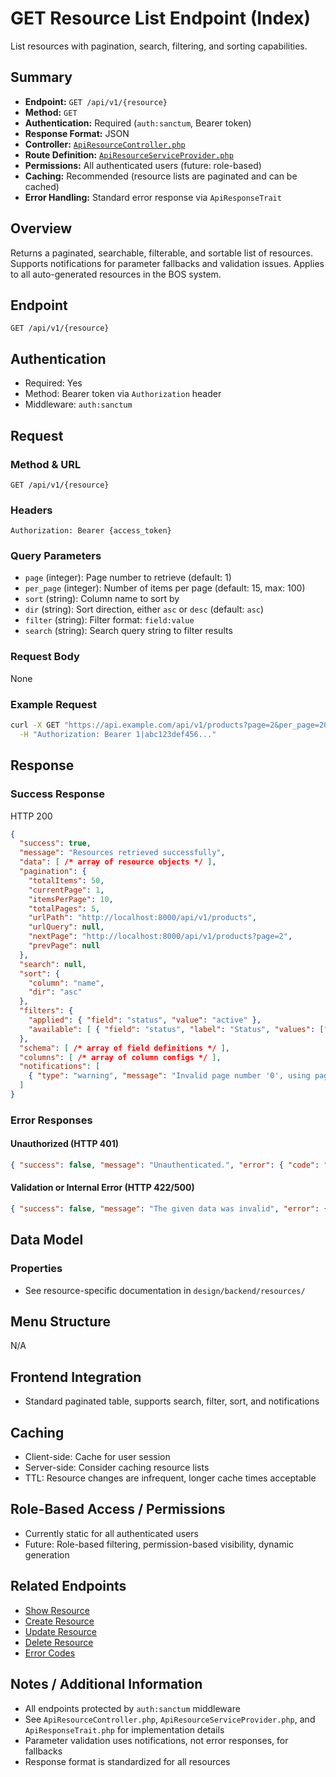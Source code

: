 # GET Resource List Endpoint (Index)

List resources with pagination, search, filtering, and sorting capabilities.

## Summary

* **Endpoint:** `GET /api/v1/{resource}`
* **Method:** `GET`
* **Authentication:** Required (`auth:sanctum`, Bearer token)
* **Response Format:** JSON
* **Controller:** [`ApiResourceController.php`](../../../../backend/app/Http/Controllers/ApiResourceController.php)
* **Route Definition:** [`ApiResourceServiceProvider.php`](../../../../backend/app/Providers/ApiResourceServiceProvider.php)
* **Permissions:** All authenticated users (future: role-based)
* **Caching:** Recommended (resource lists are paginated and can be cached)
* **Error Handling:** Standard error response via `ApiResponseTrait`

## Overview

Returns a paginated, searchable, filterable, and sortable list of resources. Supports notifications for parameter fallbacks and validation issues. Applies to all auto-generated resources in the BOS system.

## Endpoint

`GET /api/v1/{resource}`

## Authentication

- Required: Yes
- Method: Bearer token via `Authorization` header
- Middleware: `auth:sanctum`

## Request
### Method & URL
```
GET /api/v1/{resource}
```
### Headers
```
Authorization: Bearer {access_token}
```
### Query Parameters
- `page` (integer): Page number to retrieve (default: 1)
- `per_page` (integer): Number of items per page (default: 15, max: 100)
- `sort` (string): Column name to sort by
- `dir` (string): Sort direction, either `asc` or `desc` (default: `asc`)
- `filter` (string): Filter format: `field:value`
- `search` (string): Search query string to filter results
### Request Body
None
### Example Request
```bash
curl -X GET "https://api.example.com/api/v1/products?page=2&per_page=20&sort=name&dir=asc" \
  -H "Authorization: Bearer 1|abc123def456..."
```

## Response
### Success Response
HTTP 200
```json
{
  "success": true,
  "message": "Resources retrieved successfully",
  "data": [ /* array of resource objects */ ],
  "pagination": {
    "totalItems": 50,
    "currentPage": 1,
    "itemsPerPage": 10,
    "totalPages": 5,
    "urlPath": "http://localhost:8000/api/v1/products",
    "urlQuery": null,
    "nextPage": "http://localhost:8000/api/v1/products?page=2",
    "prevPage": null
  },
  "search": null,
  "sort": {
    "column": "name",
    "dir": "asc"
  },
  "filters": {
    "applied": { "field": "status", "value": "active" },
    "available": [ { "field": "status", "label": "Status", "values": ["active", "inactive"] } ]
  },
  "schema": [ /* array of field definitions */ ],
  "columns": [ /* array of column configs */ ],
  "notifications": [
    { "type": "warning", "message": "Invalid page number '0', using page 1" }
  ]
}
```
### Error Responses
#### Unauthorized (HTTP 401)
```json
{ "success": false, "message": "Unauthenticated.", "error": { "code": "UNAUTHENTICATED", "details": [] } }
```
#### Validation or Internal Error (HTTP 422/500)
```json
{ "success": false, "message": "The given data was invalid", "error": { "code": "INTERNAL_SERVER_ERROR", "details": [] } }
```

## Data Model
### Properties
- See resource-specific documentation in `design/backend/resources/`

## Menu Structure
N/A

## Frontend Integration
- Standard paginated table, supports search, filter, sort, and notifications

## Caching
- Client-side: Cache for user session
- Server-side: Consider caching resource lists
- TTL: Resource changes are infrequent, longer cache times acceptable

## Role-Based Access / Permissions
- Currently static for all authenticated users
- Future: Role-based filtering, permission-based visibility, dynamic generation

## Related Endpoints
- [Show Resource](show.md)
- [Create Resource](store.md)
- [Update Resource](update.md)
- [Delete Resource](destroy.md)
- [Error Codes](error.md)

## Notes / Additional Information
- All endpoints protected by `auth:sanctum` middleware
- See `ApiResourceController.php`, `ApiResourceServiceProvider.php`, and `ApiResponseTrait.php` for implementation details
- Parameter validation uses notifications, not error responses, for fallbacks
- Response format is standardized for all resources
